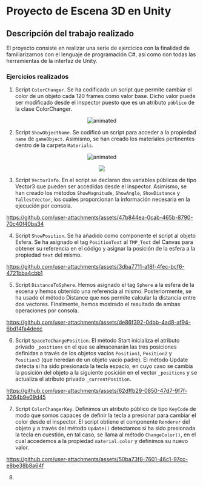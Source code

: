 # Proyecto de Escena 3D en Unity

## Descripción del trabajo realizado

El proyecto consiste en realizar una serie de ejercicios con la finalidad de familiarizarnos con el lenguaje de programación C#, así como con todas las herramientas de la interfaz de Unity.

### Ejercicios realizados

1. Script `ColorChanger`. Se ha codificado un script que permite cambiar el color de un objeto cada 120 frames como valor base. Dicho valor puede ser modificado desde el inspector puesto que es un atributo `público` de la clase ColorChanger.

<p align="center">
  <img src="samples/P02-EJ01.gif" alt="animated" />
</p>

2. Script `ShowObjectName`. Se codificó un script para acceder a la propiedad `name` de `gameObject`. Asimismo, se han creado los materiales pertinentes dentro de la carpeta `Materials`.

<p align="center">
  <img src="samples/P02-EJ02.gif" alt="animated" />
</p>

<p align="center">
  <img src="samples/P02-EJ02-consola.png"/>
</p>

3. Script `VectorInfo`. En el script se declaran dos variables públicas de tipo Vector3 que pueden ser accedidas desde el inspector. Asimismo, se han creado los métodos `ShowMagnitude`, `ShowAngle`, `ShowDistance` y `TallestVector`, los cuales proporcionan la información necesaria en la ejecución por consola.

https://github.com/user-attachments/assets/47b844ea-0cab-465b-8790-70c40f40ba34

4. Script `ShowPosition`. Se ha añadido como componente el script al objeto Esfera. Se ha asignado el tag `PositionText` al `TMP_Text` del Canvas para obtener su referencia en el código y asignar la posición de la esfera a la propiedad `text` del mismo.

https://github.com/user-attachments/assets/3dba7711-a18f-4fec-bcf6-4721bba4cbb1

5. Script `DistanceToSphere`. Hemos asignado el tag `Sphere` a la esfera de la escena y hemos obtenido una referencia al mismo. Posteriormente, se ha usado el método Distance que nos permite calcular la distancia entre dos vectores. Finalmente, hemos mostrado el resultado de ambas operaciones por consola.

https://github.com/user-attachments/assets/de86f392-0dbb-4ad8-af94-6bd14fa4deec

6. Script `SpaceToChangePosition`. El método Start inicializa el atributo privado `_positions` en el que se almacenarán las tres posiciones definidas a través de los objetos vacíos `Position1`, `Position2` y `Position3` (que heredan de un objeto vacío padre). El método Update detecta si ha sido presionada la tecla espacio, en cuyo caso se cambia la posición del objeto a la siguiente posición en el vector `_positions` y se actualiza el atributo privado `_currentPosition`.

https://github.com/user-attachments/assets/62dffb29-0850-47d7-9f7f-3264b9e09d45

7. Script `ColorChangerKey`. Definimos un atributo público de tipo `KeyCode` de modo que somos capaces de definir la tecla a presionar para cambiar el color desde el inspector. El script obtiene el componente `Renderer` del objeto y a través del método `Update()` detectamos si ha sido presionada la tecla en cuestión, en tal caso, se llama al método `ChangeColor()`, en el cual accedemos a la propiedad `material.color` y definimos su nuevo valor.

https://github.com/user-attachments/assets/50ba73f8-7601-46c1-97cc-e8be38b8a64f

8. 

